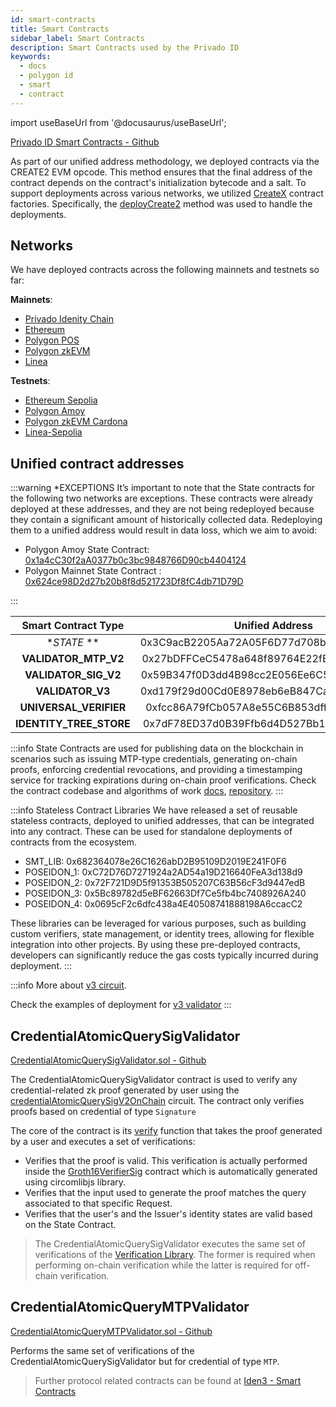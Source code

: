 ```yaml
---
id: smart-contracts
title: Smart Contracts
sidebar_label: Smart Contracts
description: Smart Contracts used by the Privado ID
keywords:
  - docs
  - polygon id
  - smart
  - contract
---
```

import useBaseUrl from '@docusaurus/useBaseUrl';

<a href="https://github.com/iden3/contracts" target="_blank">Privado ID Smart Contracts - Github</a>

As part of our unified address methodology, we deployed contracts via the CREATE2 EVM opcode. This method ensures that the final address of the contract depends on the contract's initialization bytecode and a salt. To support deployments across various networks, we utilized [CreateX](https://createx.rocks/) contract factories. Specifically, the [deployCreate2](https://github.com/pcaversaccio/createx/blob/main/src/CreateX.sol#L332) method was used to handle the deployments.


## Networks 
We have deployed contracts across the following mainnets and testnets so far:

**Mainnets**:
- [Privado Idenity Chain](/docs/privado-idenity-chain)
- [Ethereum](https://etherscan.io/address/0x3C9acB2205Aa72A05F6D77d708b5Cf85FCa3a896)
- [Polygon POS](https://polygonscan.com/address/0x624ce98d2d27b20b8f8d521723df8fc4db71d79d)
- [Polygon zkEVM](https://zkevm.polygonscan.com/address/0x3C9acB2205Aa72A05F6D77d708b5Cf85FCa3a896)
- [Linea](https://lineascan.build/address/0x3C9acB2205Aa72A05F6D77d708b5Cf85FCa3a896)

**Testnets**:

- [Ethereum Sepolia](https://sepolia.etherscan.io/address/0x3C9acB2205Aa72A05F6D77d708b5Cf85FCa3a896)
- [Polygon Amoy](https://amoy.polygonscan.com/address/0x1a4cc30f2aa0377b0c3bc9848766d90cb4404124)
- [Polygon zkEVM Cardona](https://cardona-zkevm.polygonscan.com/address/0x3C9acB2205Aa72A05F6D77d708b5Cf85FCa3a896)
- [Linea-Sepolia](https://sepolia.lineascan.build/address/0x3C9acB2205Aa72A05F6D77d708b5Cf85FCa3a896)


## Unified contract addresses

:::warning *EXCEPTIONS
It’s important to note that the State contracts for the following two networks are exceptions. These contracts were already deployed at these addresses, and they are not being redeployed because they contain a significant amount of historically collected data. Redeploying them to a unified address would result in data loss, which we aim to avoid:
- Polygon Amoy State Contract: <ins>[0x1a4cC30f2aA0377b0c3bc9848766D90cb4404124](https://amoy.polygonscan.com/address/0x1a4cc30f2aa0377b0c3bc9848766d90cb4404124)</ins>
- Polygon Mainnet State Contract : <ins>[0x624ce98D2d27b20b8f8d521723Df8fC4db71D79D](https://polygonscan.com/address/0x624ce98d2d27b20b8f8d521723df8fc4db71d79d)</ins>

:::

|   Smart Contract Type        |                 Unified Address                   |
| :----------------------: | :----------------------------------------: |
|   **STATE* **    |  0x3C9acB2205Aa72A05F6D77d708b5Cf85FCa3a896 |
|   **VALIDATOR_MTP_V2**    | 0x27bDFFCeC5478a648f89764E22fE415486A42Ede |
| **VALIDATOR_SIG_V2** | 0x59B347f0D3dd4B98cc2E056Ee6C53ABF14F8581b |
| **VALIDATOR_V3** | 0xd179f29d00Cd0E8978eb6eB847CaCF9E2A956336 |
| **UNIVERSAL_VERIFIER** | 0xfcc86A79fCb057A8e55C6B853dff9479C3cf607c |
| **IDENTITY_TREE_STORE** | 0x7dF78ED37d0B39Ffb6d4D527Bb1865Bf85B60f81 |


:::info
State Contracts are used for publishing data on the blockchain in scenarios such as issuing MTP-type credentials, generating on-chain proofs, enforcing credential revocations, and providing a timestamping service for tracking expirations during on-chain proof verifications.
Check the contract codebase and algorithms of work <ins>[docs](https://docs.iden3.io/contracts/state/)</ins>, <ins>[repository](https://github.com/iden3/contracts/tree/master/contracts/state)</ins>.
:::

:::info Stateless Contract Libraries
We have released a set of reusable stateless contracts, deployed to unified addresses, that can be integrated into any contract. These can be used for standalone deployments of contracts from the ecosystem.

- SMT_LIB: 0x682364078e26C1626abD2B95109D2019E241F0F6
- POSEIDON_1: 0xC72D76D7271924a2AD54a19D216640FeA3d138d9
- POSEIDON_2: 0x72F721D9D5f91353B505207C63B56cF3d9447edB
- POSEIDON_3: 0x5Bc89782d5eBF62663Df7Ce5fb4bc7408926A240
- POSEIDON_4: 0x0695cF2c6dfc438a4E40508741888198A6ccacC2

These libraries can be leveraged for various purposes, such as building custom verifiers, state management, or identity trees, allowing for flexible integration into other projects. By using these pre-deployed contracts, developers can significantly reduce the gas costs typically incurred during deployment.
:::

:::info
More about <ins>[v3 circuit](./verifier/v3-circuit)</ins>.

Check the examples of deployment for <ins>[ v3 validator](https://github.com/0xPolygonID/contracts/blob/main/scripts/deployV3Validator.ts)</ins>
:::
## CredentialAtomicQuerySigValidator

<a href="https://github.com/iden3/contracts/blob/master/contracts/validators/CredentialAtomicQuerySigValidator.sol" target="_blank">CredentialAtomicQuerySigValidator.sol - Github</a>

The CredentialAtomicQuerySigValidator contract is used to verify any credential-related zk proof generated by user using the <a href="https://docs.iden3.io/protocol/main-circuits/#credentialAtomicQuerySigV2OnChain" target="_blank">credentialAtomicQuerySigV2OnChain</a> circuit. The contract only verifies proofs based on credential of type `Signature`

The core of the contract is its <a href="https://github.com/iden3/contracts/blob/master/contracts/validators/CredentialAtomicQuerySigValidator.sol#L53" target="_blank">verify</a> function that takes the proof generated by a user and executes a set of verifications:

- Verifies that the proof is valid. This verification is actually performed inside the 
  <a href="https://github.com/iden3/contracts/blob/master/contracts/lib/groth16-verifiers/Groth16VerifierSig.sol" target="_blank">Groth16VerifierSig</a> contract which is automatically generated using circomlibjs library.
- Verifies that the input used to generate the proof matches the query associated to that specific Request.
- Verifies that the user's and the Issuer's identity states are valid based on the State Contract.

> The CredentialAtomicQuerySigValidator executes the same set of verifications of the [Verification Library](/docs/verifier/verification-library/verification-api-guide.md#verification---under-the-hood). The former is required when performing on-chain verification while the latter is required for off-chain verification.

## CredentialAtomicQueryMTPValidator

<a href="https://github.com/iden3/contracts/blob/master/contracts/validators/CredentialAtomicQueryMTPValidator.sol" target="_blank">CredentialAtomicQueryMTPValidator.sol - Github</a>

Performs the same set of verifications of the CredentialAtomicQuerySigValidator but for credential of type `MTP`.

> Further protocol related contracts can be found at <a href="https://docs.iden3.io/contracts/state" target="_blank">Iden3 - Smart Contracts</a>

